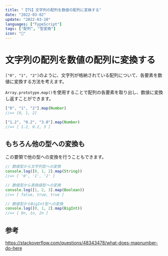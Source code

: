```yaml
---
title: "【TS】文字列の配列を数値の配列に変換する"
date: "2022-03-02"
update: "2022-03-10"
languages: ["TypeScript"]
tags: ["配列", "型変換"]
icon: "🧸"
---
```


# 文字列の配列を数値の配列に変換する

`["0", "1", "2"]`のように、文字列が格納されている配列について、各要素を数値に変換する方法を考えます。

`Array.prototype.map()`を使用することで配列の各要素を取り出し、数値に変換し返すことができます。

```typescript
["0", "1", "2"].map(Number)
//=> [0, 1, 2]

["1.2", "0.2", "3.0"].map(Number)
//=> [ 1.2, 0.2, 3 ]
```

## もちろん他の型への変換も

この要領で他の型への変換を行うこともできます。

```typescript
// 数値型から文字列型への変換
console.log([0, 1, 2].map(String))
//=> [ '0', '1', '2' ]

// 数値型から真偽値型への変換
console.log([1, 2, 3].map(Boolean))
//=> [ false, true, true ]

// 数値型からBigInt型への変換
console.log([0, 1, 2].map(BigInt))
//=> [ 0n, 1n, 2n ]
```

## 参考

https://stackoverflow.com/questions/48343478/what-does-mapnumber-do-here

